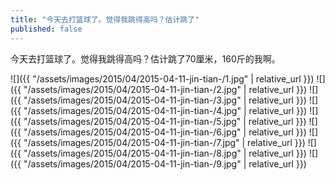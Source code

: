 ```yaml
---
title: "今天去打篮球了。觉得我跳得高吗？估计跳了"
published: false
---
```

今天去打篮球了。觉得我跳得高吗？估计跳了70厘米，160斤的我啊。



![]({{ "/assets/images/2015/04/2015-04-11-jin-tian-/1.jpg" | relative_url }})
![]({{ "/assets/images/2015/04/2015-04-11-jin-tian-/2.jpg" | relative_url }})
![]({{ "/assets/images/2015/04/2015-04-11-jin-tian-/3.jpg" | relative_url }})
![]({{ "/assets/images/2015/04/2015-04-11-jin-tian-/4.jpg" | relative_url }})
![]({{ "/assets/images/2015/04/2015-04-11-jin-tian-/5.jpg" | relative_url }})
![]({{ "/assets/images/2015/04/2015-04-11-jin-tian-/6.jpg" | relative_url }})
![]({{ "/assets/images/2015/04/2015-04-11-jin-tian-/7.jpg" | relative_url }})
![]({{ "/assets/images/2015/04/2015-04-11-jin-tian-/8.jpg" | relative_url }})
![]({{ "/assets/images/2015/04/2015-04-11-jin-tian-/9.jpg" | relative_url }})
